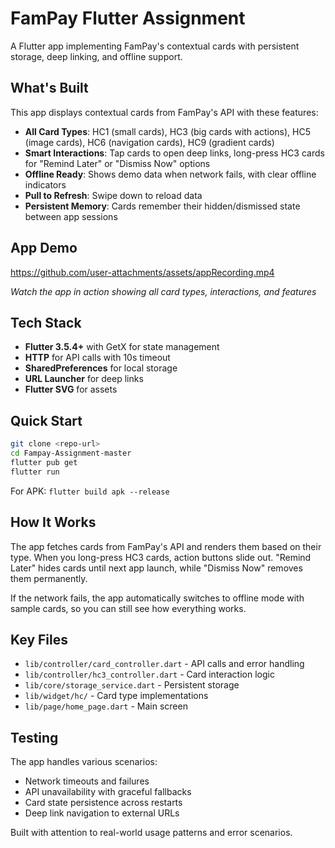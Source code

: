 # FamPay Flutter Assignment

A Flutter app implementing FamPay's contextual cards with persistent storage, deep linking, and offline support.

## What's Built

This app displays contextual cards from FamPay's API with these features:

- **All Card Types**: HC1 (small cards), HC3 (big cards with actions), HC5 (image cards), HC6 (navigation cards), HC9 (gradient cards)
- **Smart Interactions**: Tap cards to open deep links, long-press HC3 cards for "Remind Later" or "Dismiss Now" options
- **Offline Ready**: Shows demo data when network fails, with clear offline indicators
- **Pull to Refresh**: Swipe down to reload data
- **Persistent Memory**: Cards remember their hidden/dismissed state between app sessions

## App Demo

https://github.com/user-attachments/assets/appRecording.mp4

*Watch the app in action showing all card types, interactions, and features*

## Tech Stack

- **Flutter 3.5.4+** with GetX for state management
- **HTTP** for API calls with 10s timeout
- **SharedPreferences** for local storage
- **URL Launcher** for deep links
- **Flutter SVG** for assets

## Quick Start

```bash
git clone <repo-url>
cd Fampay-Assignment-master
flutter pub get
flutter run
```

For APK: `flutter build apk --release`

## How It Works

The app fetches cards from FamPay's API and renders them based on their type. When you long-press HC3 cards, action buttons slide out. "Remind Later" hides cards until next app launch, while "Dismiss Now" removes them permanently.

If the network fails, the app automatically switches to offline mode with sample cards, so you can still see how everything works.

## Key Files

- `lib/controller/card_controller.dart` - API calls and error handling
- `lib/controller/hc3_controller.dart` - Card interaction logic  
- `lib/core/storage_service.dart` - Persistent storage
- `lib/widget/hc/` - Card type implementations
- `lib/page/home_page.dart` - Main screen

## Testing

The app handles various scenarios:
- Network timeouts and failures
- API unavailability with graceful fallbacks
- Card state persistence across restarts
- Deep link navigation to external URLs

Built with attention to real-world usage patterns and error scenarios.